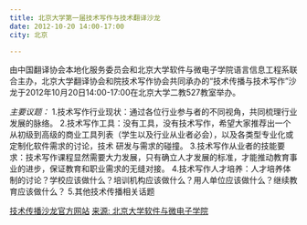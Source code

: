```yaml
---
title: 北京大学第一届技术写作与技术翻译沙龙
date: 2012-10-20 14:00-17:00
city: 北京

---
```



由中国翻译协会本地化服务委员会和北京大学软件与微电子学院语言信息工程系联合主办，北京大学翻译协会和院技术写作协会共同承办的“技术传播与技术写作”沙龙于2012年10月20日14:00-17:00在北京大学二教527教室举办。

*主要议题：*
1.技术写作行业现状：通过各位行业参与者的不同视角，共同梳理行业发展的脉络。
2.技术写作工具：没有工具，没有技术写作，希望大家推荐出一个从初级到高级的商业工具列表（学生以及行业从业者必会），以及各类型专业化或定制化软件需求的讨论，技术  研发与需求的碰撞。
3.技术写作从业者的技能要求：技术写作课程显然需要大力发展，只有确立人才发展的标准，才能推动教育事业的进步，保证教育和职业需求的无缝对接。
4.技术写作人才培养：人才培养体制的讨论？学校应该做什么？培训机构应该做什么？用人单位应该做什么？继续教育应该做什么？
5.其他技术传播相关话题

[技术传播沙龙官方网站](http://www.techcommsalon.com/)
[来源: 北京大学软件与微电子学院](http://www.ss.pku.edu.cn/index.php/newscenter/notice/492-492--%E6%8A%80%E6%9C%AF%E4%BC%A0%E6%92%AD%E4%B8%8E%E6%8A%80%E6%9C%AF%E5%86%99%E4%BD%9C-%E6%B2%99%E9%BE%99%E9%80%9A%E7%9F%A5)
